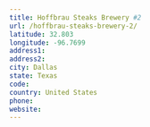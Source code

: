 ```yaml
---
title: Hoffbrau Steaks Brewery #2
url: /hoffbrau-steaks-brewery-2/
latitude: 32.803
longitude: -96.7699
address1: 
address2: 
city: Dallas
state: Texas
code: 
country: United States
phone: 
website: 
---
```


